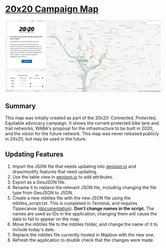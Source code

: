 <h1><a href="https://waba-comms.github.io/20x20-map/map.html" target="blank">20x20 Campaign Map</h1></a>

![Image of the app](https://github.com/WABA-Comms/20x20-map/blob/main/img/app.png)

<h2>Summary</h2>
This map was initially created as part of the 20x20: Connected, Protected, Equitable advocacy campaign. It shows the current protected bike lane and trail networks, WABA's proposal for the infrastructure to be built in 2020, and the vision for the future network. This map was never released publicly in 20x20, but may be used in the future.

<h2>Updating Features</h2>
<ol>
 <li> Import the JSON file that needs updating into <a href="http://geojson.io/#map=2/20.0/0.0" target="blank">geojson.io</a> and draw/modify features that need updating.</li>
 <li> Use the table view in <a href="http://geojson.io/#map=2/20.0/0.0" target="blank">geojson.io</a> to add attributes.</li>
 <li> Export as a GeoJSON file.</li>
 <li> Rename it to replace the relevant JSON file, including changing the file type from GeoJSON to JSON.</li>
 <li> Create a new mbtiles file with the new JSON file using the mbtiles_script.txt. This is completed in Terminal, and requires Tippecanoe (<a href="https://github.com/mapbox/tippecanoe" target="blank">documentation</a>). <b>Don't change names in the script.</b> The names are used as IDs in the application; changing them will cause the data to fail to appear on the map.</li>
 <li>Move the mbtiles file to the mbtiles folder, and change the name of it to include today's date.</li>
 <li> Replace the mbtiles file currently hosted in Mapbox with the new one.</li>
 <li> Refresh the application to double check that the changes were made.</li>
</ol>
